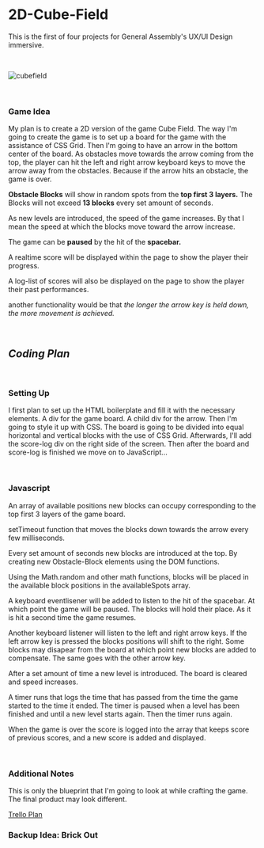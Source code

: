 # **2D-Cube-Field**

This is the first of four projects for General Assembly's UX/UI Design immersive.

<br>

![cubefield](https://api.web.gamepix.com/assets/img/600/340/banner/cubefield.png)

<br>

### **Game Idea**

My plan is to create a 2D version of the game Cube Field. The way I'm going to create the game is to set up a board for the game with the assistance of CSS Grid. Then I'm going to have an arrow in the bottom center of the board. As obstacles move towards the arrow coming from the top, the player can hit the left and right arrow keyboard keys to move the arrow away from 
the obstacles. Because if the arrow hits an obstacle, the game is over. 

**Obstacle Blocks** will show in random spots from the **top first 3 layers.** The Blocks will not exceed **13 blocks** every set amount of seconds.

As new levels are introduced, the speed of the game increases. By that I mean the speed at which the blocks move toward the arrow increase.

The game can be **paused** by the hit of the **spacebar.**

A realtime score will be displayed within the page to show the player their progress.

A log-list of scores will also be displayed on the page to show the player their past performances.

another functionality would be that *the longer the arrow key is held down, the more movement is achieved.*

<br>

## ***Coding Plan***

<br>

### **Setting Up**

I first plan to set up the HTML boilerplate and fill it with the necessary elements. A div for the game board. A child div for the arrow. Then I'm going to style it up with CSS. The board is going to be divided into equal horizontal and vertical blocks with the use of CSS Grid. Afterwards, I'll add the score-log div on the right side of the screen. Then after the board and score-log is finished we move on to JavaScript...

<br>

### **Javascript**

An array of available positions new blocks can occupy corresponding to the top first 3 layers of the game board.

setTimeout function that moves the blocks down towards the arrow every few milliseconds. 

Every set amount of seconds new blocks are introduced at the top. By creating new Obstacle-Block elements using the DOM functions.

Using the Math.random and other math functions, blocks will be placed in the available block positions in the availableSpots array.

A keyboard eventlisener will be added to listen to the hit of the spacebar. At which point the game will be paused. The blocks will hold their place. As it is hit a second time the game resumes.

Another keyboard listener will listen to the left and right arrow keys. If the left arrow key is pressed the blocks positions will shift to the right. Some blocks may disapear from the board at which point new blocks are added to compensate. The same goes with the other arrow key.

After a set amount of time a new level is introduced. The board is cleared and speed increases.

A timer runs that logs the time that has passed from the time the game started to the time it ended. The timer is paused when a level has been finished and until a new level starts again. Then the timer runs again.

When the game is over the score is logged into the array that keeps score of previous scores, and a new score is added and displayed.

<br>

### **Additional Notes**

This is only the blueprint that I'm going to look at while crafting the game. The final product may look different.

[Trello Plan](https://trello.com/b/3R0jwurd/project-1-2d-cube-field)

### Backup Idea: **Brick Out**